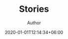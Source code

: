 ---
title: "Stories"
author: "Author"
author_link: "#"
date: 2020-01-01T12:14:34+06:00
image: "images/stories/post-1.jpg"
thumbnail: ""
image_caption: |
    This is an image caption. Image credt: [John Doe](#)
description: "This is meta description."
summary: "This is a sentence preview of the story content, typically the first sentence of the main content of the article."
draft: false
---
